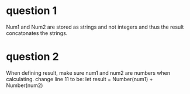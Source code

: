 # question 1
Num1 and Num2 are stored as strings and not integers and thus the result concatonates the strings.

# question 2
When defining result, make sure num1 and num2 are numbers when calculating. change line 11 to be:
let result = Number(num1) + Number(num2)
